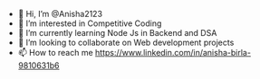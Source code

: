 - 👋 Hi, I’m @Anisha2123
- 👀 I’m interested in Competitive Coding
- 🌱 I’m currently learning Node Js in Backend and DSA
- 💞️ I’m looking to collaborate on Web development projects
- 📫 How to reach me https://www.linkedin.com/in/anisha-birla-9810631b6

<!---
Anisha2123/Anisha2123 is a ✨ special ✨ repository because its `README.md` (this file) appears on your GitHub profile.
You can click the Preview link to take a look at your changes.
--->
